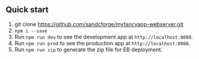 ## Quick start
1. git clone https://github.com/sandcforge/myfancyapp-webserver.git
3. `npm i --save`
4. Run `npm run dev` to see the development app at `http://localhost:8080`.
5. Run `npm run prod` to see the production app at `http://localhost:8080`.
6. Run `npm run zip` to generate the zip file for EB deployment.